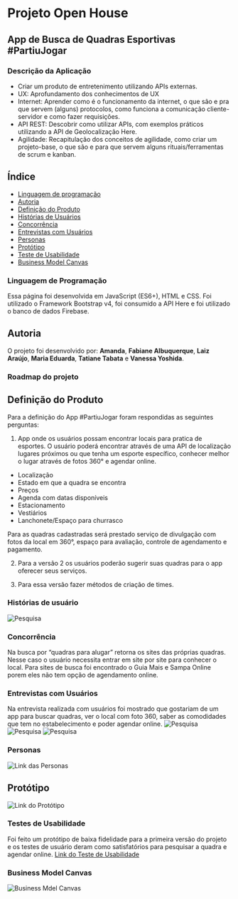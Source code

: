 # Projeto Open House
## App de Busca de Quadras Esportivas #PartiuJogar

### Descrição da Aplicação
* Criar um produto de entretenimento utilizando APIs externas.
* UX: Aprofundamento dos conhecimentos de UX
* Internet: Aprender como é o funcionamento da internet, o que são e pra que servem (alguns) protocolos, como funciona a comunicação cliente-servidor e como fazer requisições.
* API REST: Descobrir como utilizar APIs, com exemplos práticos utilizando a API de Geolocalização Here. 
* Agilidade: Recapitulação dos conceitos de agilidade, como criar um projeto-base, o que são e para que servem alguns rituais/ferramentas de scrum e kanban.


## Índice

* [Linguagem de programação](#Linguagem-de-programação)
* [Autoria](#Autoria)
* [Definição do Produto](#Definição-do-produto)
* [Histórias de Usuários](#Histórias-de-Usuários)
* [Concorrência](#Concorrência)
* [Entrevistas com Usuários](#Entrevistas-com-Usuários)
* [Personas](#Personas)
* [Protótipo](#Protótipo)
* [Teste de Usabilidade](#Teste-de-usabilidade)
* [Business Model Canvas](#Business-Model-Canvas)


### Linguagem de Programação
Essa página foi desenvolvida em JavaScript (ES6+), HTML e CSS.
Foi utilizado o Framework Bootstrap v4, foi consumido a API Here e foi utilizado o banco de dados Firebase.


## Autoria
O projeto foi desenvolvido por: **Amanda**, **Fabiane Albuquerque**, **Laiz Araújo**, **Maria Eduarda**, **Tatiane Tabata** e **Vanessa Yoshida**.


### Roadmap do projeto
## Definição do Produto
Para a definição do App #PartiuJogar foram respondidas as seguintes perguntas:

1. App onde os usuários possam encontrar locais para pratica de esportes. O usuário poderá encontrar através de uma API de localização lugares próximos ou que tenha um esporte específico, conhecer melhor o lugar através de fotos 360° e agendar online.
* Localização
* Estado em que a quadra se encontra
* Preços
* Agenda com datas disponíveis
* Estacionamento
* Vestiários
* Lanchonete/Espaço para churrasco

Para as quadras cadastradas será prestado serviço de divulgação com fotos da local em 360°, espaço para avaliação, controle de agendamento e pagamento. 

2. Para a versão 2 os usuários poderão sugerir suas quadras para o app oferecer seus serviços.

3. Para essa versão fazer métodos de criação de times.


### Histórias de usuário
![Pesquisa](https://drive.google.com/file/d/1_itpfioPYtlCzApJET9rtqVor4NtMgkr/view?usp=sharing)


### Concorrência
Na busca por “quadras para alugar” retorna os sites das próprias quadras. Nesse caso o usuário necessita entrar em site por site para conhecer o local.
Para sites de busca foi encontrado o Guia Mais e Sampa Online porem eles não tem opção de agendamento online.


### Entrevistas com Usuários
Na entrevista realizada com usuários foi mostrado que gostariam de um app para buscar quadras, ver o local com foto 360, saber as comodidades que tem no estabelecimento e poder agendar online.
![Pesquisa](https://docs.google.com/forms/d/e/1FAIpQLSdNR0QVOVZQO2rQiDewZl7AqkBtdxUucZGncY8ZsVqKxOrDWQ/viewform)
![Pesquisa](.assets/img/pesquisa1.jpeg)
![Pesquisa](.assets/img/pesquisa2.jpeg)


### Personas
![Link das Personas](https://docs.google.com/document/d/19DyEV91pZXRt7bac0e5ksczo1137NNXxZwSPdtOLdY8/edit)


## Protótipo
![Link do Protótipo]()


### Testes de Usabilidade
Foi feito um protótipo de baixa fidelidade para a primeira versão do projeto e os testes de usuário deram como satisfatórios para pesquisar a quadra e agendar online.
[Link do Teste de Usabilidade](https://xd.adobe.com/view/a492e102-86c5-49ab-7b8f-bacf65139054-d2a3/?fullscreen)


### Business Model Canvas
![Business Mdel Canvas](https://canvanizer.com/canvas/wk5XSOxgCVI6F)
